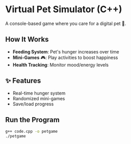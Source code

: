 # Virtual Pet Simulator (C++)

A console-based game where you care for a digital pet 🐶.

## How It Works
- **Feeding System**: Pet's hunger increases over time
- **Mini-Games** 🎮: Play activities to boost happiness
- **Health Tracking**: Monitor mood/energy levels
  
## ✨ Features  
- Real-time hunger system  
- Randomized mini-games  
- Save/load progress
  
## Run the Program
```bash
g++ code.cpp -o petgame
./petgame


